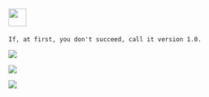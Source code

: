 # <img src="assets/wave.gif" width="35px">

```
If, at first, you don't succeed, call it version 1.0.
```

[![](https://img.shields.io/badge/linkedin-%235a37dc.svg?&style=for-the-badge)](https://linkedin.com/in/filiparsovski)

[![](https://www.codewars.com/users/arsovskidev/badges/large)](https://www.codewars.com/users/arsovskidev)

![](https://github-readme-stats.vercel.app/api?username=arsovskidev&count_private=true&show_icons=true&theme=midnight-purple)
